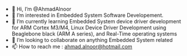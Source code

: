 - 👋 Hi, I’m @AhmadAlnoor
- 👀 I’m interested in Embedded System Software Developement.
- 🌱 I’m currently learning Embedded System device driver development for ARM Cortex M3/M4, Linux Device Driver Development using Beaglebone black (ARM A series), and Real-Time operating systems 
- 💞️ I’m looking to collaborate on anything Embedded System related
- 📫 How to reach me : ahmad.alnoor@hotmail.com

<!---
AhmadAlnoor/AhmadAlnoor is a ✨ special ✨ repository because its `README.md` (this file) appears on your GitHub profile.
You can click the Preview link to take a look at your changes.
--->
